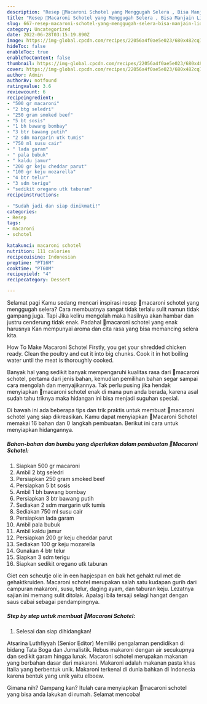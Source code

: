 ```yaml
---
description: "Resep 🌷Macaroni Schotel yang Menggugah Selera , Bisa Manjain Lidah"
title: "Resep 🌷Macaroni Schotel yang Menggugah Selera , Bisa Manjain Lidah"
slug: 667-resep-macaroni-schotel-yang-menggugah-selera-bisa-manjain-lidah
category: Uncategorized
date: 2022-06-28T03:15:19.890Z
image: https://img-global.cpcdn.com/recipes/22056a4f0ae5e023/680x482cq70/macaroni-schotel-foto-resep-utama.jpg
hideToc: false
enableToc: true
enableTocContent: false
thumbnail: https://img-global.cpcdn.com/recipes/22056a4f0ae5e023/680x482cq70/macaroni-schotel-foto-resep-utama.jpg
cover: https://img-global.cpcdn.com/recipes/22056a4f0ae5e023/680x482cq70/macaroni-schotel-foto-resep-utama.jpg
author: Admin
authorAv: notfound
ratingvalue: 3.6
reviewcount: 6
recipeingredient:
- "500 gr macaroni"
- "2 btg seledri"
- "250 gram smoked beef"
- "5 bt sosis"
- "1 bh bawang bombay"
- "3 btr bawang putih"
- "2 sdm margarin utk tumis"
- "750 ml susu cair"
- " lada garam"
- " pala bubuk"
- " kaldu jamur"
- "200 gr keju cheddar parut"
- "100 gr keju mozarella"
- "4 btr telur"
- "3 sdm terigu"
- "sedikit oregano utk taburan"
recipeinstructions:

- "Sudah jadi dan siap dinikmati!"
categories:
- Resep
tags:
- macaroni
- schotel

katakunci: macaroni schotel 
nutrition: 111 calories
recipecuisine: Indonesian
preptime: "PT16M"
cooktime: "PT60M"
recipeyield: "4"
recipecategory: Dessert

---
```



Selamat pagi Kamu sedang mencari inspirasi resep 🌷macaroni schotel yang menggugah selera? Cara membuatnya sangat tidak terlalu sulit namun tidak gampang juga. Tapi Jika keliru mengolah maka hasilnya akan hambar dan justru cenderung tidak enak. Padahal 🌷macaroni schotel yang enak harusnya Kan mempunyai aroma dan cita rasa yang bisa memancing selera kita.


How To Make Macaroni Schotel Firstly, you get your shredded chicken ready. Clean the poultry and cut it into big chunks. Cook it in hot boiling water until the meat is thoroughly cooked.

Banyak hal yang sedikit banyak mempengaruhi kualitas rasa dari 🌷macaroni schotel, pertama dari jenis bahan, kemudian pemilihan bahan segar sampai cara mengolah dan menyajikannya. Tak perlu pusing jika hendak menyiapkan 🌷macaroni schotel enak di mana pun anda berada, karena asal sudah tahu triknya maka hidangan ini bisa menjadi suguhan spesial.


Di bawah ini ada beberapa tips dan trik praktis untuk membuat 🌷macaroni schotel yang siap dikreasikan. Kamu dapat menyiapkan 🌷Macaroni Schotel memakai 16 bahan dan 0 langkah pembuatan. Berikut ini cara untuk menyiapkan hidangannya.

<!--inarticleads1-->

##### Bahan-bahan dan bumbu yang diperlukan dalam pembuatan 🌷Macaroni Schotel:

1. Siapkan 500 gr macaroni
1. Ambil 2 btg seledri
1. Persiapkan 250 gram smoked beef
1. Persiapkan 5 bt sosis
1. Ambil 1 bh bawang bombay
1. Persiapkan 3 btr bawang putih
1. Sediakan 2 sdm margarin utk tumis
1. Sediakan 750 ml susu cair
1. Persiapkan  lada garam
1. Ambil  pala bubuk
1. Ambil  kaldu jamur
1. Persiapkan 200 gr keju cheddar parut
1. Sediakan 100 gr keju mozarella
1. Gunakan 4 btr telur
1. Siapkan 3 sdm terigu
1. Siapkan sedikit oregano utk taburan


Giet een scheutje olie in een hapjespan en bak het gehakt rul met de gehaktkruiden. Macaroni schotel merupakan salah satu kudapan gurih dari campuran makaroni, susu, telur, daging ayam, dan taburan keju. Lezatnya sajian ini memang sulit ditolak. Apalagi bila tersaji selagi hangat dengan saus cabai sebagai pendampingnya. 

<!--inarticleads2-->

##### Step by step untuk membuat 🌷Macaroni Schotel:


1. Selesai dan siap dihidangkan!

Atsarina Luthfiyyah (Senior Editor) Memiliki pengalaman pendidikan di bidang Tata Boga dan Jurnalistik. Rebus makaroni dengan air secukupnya dan sedikit garam hingga lunak. Macaroni schotel merupakan makanan yang berbahan dasar dari makaroni. Makaroni adalah makanan pasta khas Italia yang berbentuk unik. Makaroni terkenal di dunia bahkan di Indonesia karena bentuk yang unik yaitu elboew. 

Gimana nih? Gampang kan? Itulah cara menyiapkan 🌷macaroni schotel yang bisa anda lakukan di rumah. Selamat mencoba!
